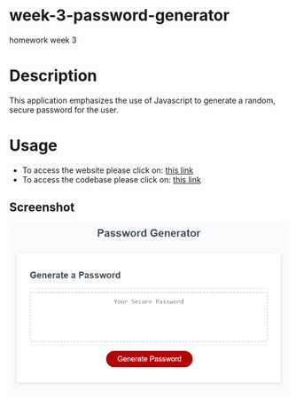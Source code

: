 # week-3-password-generator
homework week 3 

# Description 
This application emphasizes the use of Javascript to generate a random, secure password for the user.

# Usage
- To access the website please click on: [this link](https://deanhay.github.io/week-3-password-generator/)
- To access the codebase please click on: [this link](https://github.com/deanhay/week-3-password-generator) 

## Screenshot
![Screenshot](03-javascript-homework-demo.png)